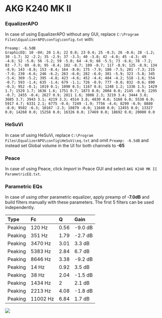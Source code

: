 # AKG K240 MK II

### EqualizerAPO
In case of using EqualizerAPO without any GUI, replace `C:\Program Files\EqualizerAPO\config\config.txt`
with:
```
Preamp: -6.5dB
GraphicEQ: 10 -84; 20 1.6; 22 0.8; 23 0.4; 25 -0.3; 26 -0.6; 28 -1.2; 30 -1.7; 32 -2.2; 35 -2.9; 37 -3.3; 40 -3.8; 42 -4.0; 45 -4.3; 49 -4.6; 52 -5.0; 56 -5.2; 59 -5.0; 64 -4.9; 68 -5.5; 73 -6.6; 78 -7.2; 83 -7.7; 89 -8.0; 95 -8.4; 102 -8.7; 109 -8.7; 117 -8.9; 125 -8.9; 134 -8.9; 143 -8.8; 153 -8.4; 164 -8.0; 175 -7.9; 188 -7.5; 201 -7.3; 215 -7.0; 230 -6.6; 246 -6.2; 263 -6.0; 282 -6.0; 301 -5.9; 323 -5.8; 345 -5.4; 369 -5.2; 395 -4.8; 423 -4.6; 452 -4.4; 484 -4.2; 518 -1.6; 554 -0.7; 593 -1.4; 635 -1.4; 679 -1.1; 726 -0.9; 777 -0.8; 832 -0.6; 890 -0.3; 952 -0.1; 1019 0.1; 1090 0.5; 1167 0.8; 1248 1.2; 1336 1.5; 1429 1.7; 1529 1.7; 1636 1.6; 1751 0.7; 1873 0.0; 2004 0.0; 2145 -0.9; 2295 -0.7; 2455 -0.4; 2627 0.9; 2811 1.6; 3008 2.3; 3219 3.4; 3444 3.8; 3685 3.7; 3943 3.1; 4219 3.3; 4514 3.8; 4830 4.8; 5168 6.0; 5530 6.0; 5917 4.7; 6331 2.1; 6775 -0.4; 7249 -1.9; 7756 -4.4; 8299 -6.9; 8880 -8.0; 9502 -6.3; 10167 -2.3; 10879 -0.0; 11640 0.0; 12455 0.0; 13327 0.0; 14260 0.0; 15258 0.0; 16326 0.0; 17469 0.0; 18692 0.0; 20000 0.0
```

### HeSuVi
In case of using HeSuVi, replace `C:\Program Files\EqualizerAPO\config\HeSuVi\eq.txt` and omit `Preamp:
-6.5dB` and instead set Global volume in the UI for both channels to **-65**

### Peace
In case of using Peace, click *Import* in Peace GUI and select `AKG K240 MK II ParametricEQ.txt`.

### Parametric EQs
In case of using other parametric equalizer, apply preamp of **-7.0dB** and build filters manually with
these parameters. The first 5 filters can be used independently.

| Type    | Fc       |    Q | Gain    |
|:--------|:---------|:-----|:--------|
| Peaking | 120 Hz   | 0.56 | -9.0 dB |
| Peaking | 351 Hz   | 1.79 | -2.7 dB |
| Peaking | 3470 Hz  | 3.01 | 3.3 dB  |
| Peaking | 5383 Hz  | 2.84 | 6.7 dB  |
| Peaking | 8646 Hz  | 3.38 | -9.2 dB |
| Peaking | 14 Hz    | 0.92 | 3.5 dB  |
| Peaking | 38 Hz    | 2.04 | -1.5 dB |
| Peaking | 1434 Hz  | 2    | 2.1 dB  |
| Peaking | 2213 Hz  | 4.08 | -1.8 dB |
| Peaking | 11002 Hz | 6.84 | 1.7 dB  |

![](https://raw.githubusercontent.com/jaakkopasanen/AutoEq/master/results/headphonecom/headphonecom/AKG%20K240%20MK%20II/AKG%20K240%20MK%20II.png)